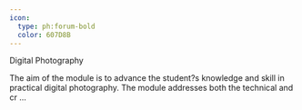 ```yaml
---
icon:
  type: ph:forum-bold
  color: 607D8B
---
```

Digital Photography

The aim of the module is to advance the student?s knowledge and skill in practical digital photography. The module addresses both the technical and cr ... 
